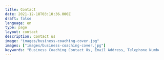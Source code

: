 ```yaml
---
title: Contact
date: 2021-12-18T03:10:36.000Z
draft: false
language: en
type: page
layout: contact
description: Contact us
image: "images/business-coaching-cover.jpg"
images: ["images/business-coaching-cover.jpg"]
keywords: "Business Coaching Contact Us, Email Address, Telephone Number"
---
```

